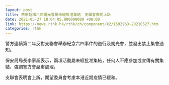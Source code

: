 ```yaml
---
layout: post
title: 李家超稱六四燭光會屬未經批准集結　支聯會表明上訴
date: 2021-05-27 18:04:05.000000000 +08:00
link: https://news.rthk.hk/rthk/ch/component/k2/1592963-20210527.htm
categories: rthk
---
```


警方連續第二年反對支聯會舉辦紀念六四事件的遊行及燭光會，並發出禁止集會通知。

保安局局長李家超表示，兩項活動屬未經批准集結，任何人不應參加或宣傳有關集結，強調警方會嚴肅處理。

支聯會表明會上訴，期望委員會考慮本港近期疫情已緩和。
